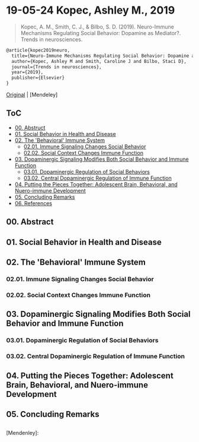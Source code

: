 <!--
Filename: 	190524_KopecAshleyM_2019.md
Project: 	/Users/shume/Documents/Cahier
Author: 	shumez <https://github.com/shumez>
Created: 	2019-05-24 19:46:1
Modified: 	2019-05-24 20:20:36
-----
Copyright (c) 2019 shumez
-->

# 19-05-24 Kopec, Ashley M., 2019

> Kopec, A. M., Smith, C. J., & Bilbo, S. D. (2019). Neuro-Immune Mechanisms Regulating Social Behavior: Dopamine as Mediator?. Trends in neurosciences.

```tex
@article{kopec2019neuro,
  title={Neuro-Immune Mechanisms Regulating Social Behavior: Dopamine as Mediator?},
  author={Kopec, Ashley M and Smith, Caroline J and Bilbo, Staci D},
  journal={Trends in neurosciences},
  year={2019},
  publisher={Elsevier}
}
```

[Original] | [Mendeley]


## ToC

* [00. Abstruct][00]
* [01. Social Behavior in Health and Disease][01]
* [02. The 'Behavioral' Immune System][02]
	* [02.01. Immune Signaling Changes Social Behavior][0201]
	* [02.02. Social Context Changes Immune Function][0202]
* [03. Dopaminergic Signaling Modifies Both Social Behavior and Immune Function][03]
	* [03.01. Dopaminergic Regulation of Social Behaviors][0301]
	* [03.02. Central Dopaminergic Regulation of Immune Function][0302]
* [04. Putting the Pieces Together: Adolescent Brain, Behavioral, and Nuero-immune Development][04]
* [05. Concluding Remarks][05]
* [06. References][06]

## 00. Abstract


## 01. Social Behavior in Health and Disease


## 02. The 'Behavioral' Immune System


### 02.01. Immune Signaling Changes Social Behavior


### 02.02. Social Context Changes Immune Function


## 03. Dopaminergic Signaling Modifies Both Social Behavior and Immune Function


### 03.01. Dopaminergic Regulation of Social Behaviors


### 03.02. Central Dopaminergic Regulation of Immune Function


## 04. Putting the Pieces Together: Adolescent Brain, Behavioral, and Nuero-immune Development


## 05. Concluding Remarks



<!-- [![fig01][fig01]][fig01] -->



##
<!-- -------------------------------------------- -->


[00]: #00_abstruct
[01]: #01_social_behavior_in_health_and_disease
[02]: #02_the_behavioral_immune_system
[0201]: #0201_immune_signaling_changes_social_behavior
[0202]: #0202_social_context_changes_immune_function
[03]: #03_dopaminergic_signaling_modifies_both_social_behavior_and_immune_function
[0301]: #0301_dopaminergic_regulation_of_social_behaviors
[0302]: #0302_central_dopaminergic_regulation_of_immune_function
[04]: #04_putting_the_pieces_together_adolescent_brain_behavioral_and_nuero-immune_development
[05]: .
[06]: .


<!-- ref -->
[Original]: https://www.cell.com/trends/neurosciences/fulltext/S0166-2236(19)30022-0#articleInformation
[Mendenley]:

<!-- fig -->
[fig01]: .


[ref01]: .


<style type="text/css">
	img{width: 50%; float: right;}
</style>